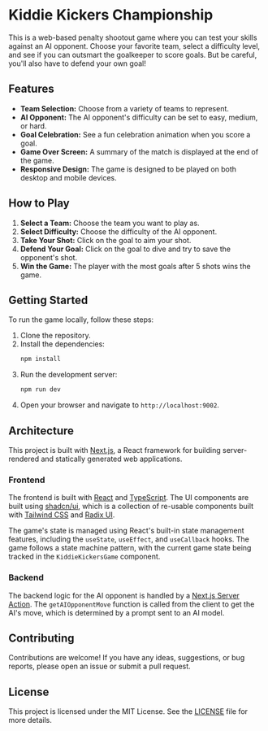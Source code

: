 # Kiddie Kickers Championship

This is a web-based penalty shootout game where you can test your skills against an AI opponent. Choose your favorite team, select a difficulty level, and see if you can outsmart the goalkeeper to score goals. But be careful, you'll also have to defend your own goal!

## Features

*   **Team Selection:** Choose from a variety of teams to represent.
*   **AI Opponent:** The AI opponent's difficulty can be set to easy, medium, or hard.
*   **Goal Celebration:** See a fun celebration animation when you score a goal.
*   **Game Over Screen:** A summary of the match is displayed at the end of the game.
*   **Responsive Design:** The game is designed to be played on both desktop and mobile devices.

## How to Play

1.  **Select a Team:** Choose the team you want to play as.
2.  **Select Difficulty:** Choose the difficulty of the AI opponent.
3.  **Take Your Shot:** Click on the goal to aim your shot.
4.  **Defend Your Goal:** Click on the goal to dive and try to save the opponent's shot.
5.  **Win the Game:** The player with the most goals after 5 shots wins the game.

## Getting Started

To run the game locally, follow these steps:

1.  Clone the repository.
2.  Install the dependencies:
    ```bash
    npm install
    ```
3.  Run the development server:
    ```bash
    npm run dev
    ```
4.  Open your browser and navigate to `http://localhost:9002`.

## Architecture

This project is built with [Next.js](https://nextjs.org/), a React framework for building server-rendered and statically generated web applications.

### Frontend

The frontend is built with [React](https://react.dev/) and [TypeScript](https://www.typescriptlang.org/). The UI components are built using [shadcn/ui](https://ui.shadcn.com/), which is a collection of re-usable components built with [Tailwind CSS](https://tailwindcss.com/) and [Radix UI](https://www.radix-ui.com/).

The game's state is managed using React's built-in state management features, including the `useState`, `useEffect`, and `useCallback` hooks. The game follows a state machine pattern, with the current game state being tracked in the `KiddieKickersGame` component.

### Backend

The backend logic for the AI opponent is handled by a [Next.js Server Action](https://nextjs.org/docs/app/building-your-application/rendering/server-components#server-actions). The `getAIOpponentMove` function is called from the client to get the AI's move, which is determined by a prompt sent to an AI model.

## Contributing

Contributions are welcome! If you have any ideas, suggestions, or bug reports, please open an issue or submit a pull request.

## License

This project is licensed under the MIT License. See the [LICENSE](LICENSE) file for more details.